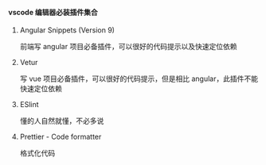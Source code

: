 #### vscode 编辑器必装插件集合

1. Angular Snippets (Version 9)

   前端写 angular 项目必备插件，可以很好的代码提示以及快速定位依赖

2. Vetur

   写 vue 项目必备插件，可以很好的代码提示，但是相比 angular，此插件不能快速定位依赖

3. ESlint

   懂的人自然就懂，不必多说

4. Prettier - Code formatter

   格式化代码

   